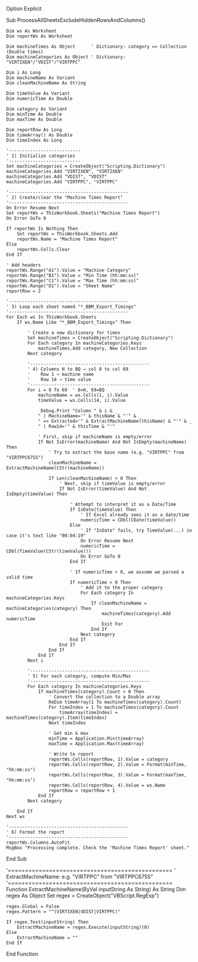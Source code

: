 Option Explicit

Sub ProcessAllSheetsExcludeHiddenRowsAndColumns()

    Dim ws As Worksheet
    Dim reportWs As Worksheet
    
    Dim machineTimes As Object      ' Dictionary: category => Collection (Double times)
    Dim machineCategories As Object ' Dictionary: "VIRTIXEN"/"VDIST"/"VIRTPPC"
    
    Dim i As Long
    Dim machineName As Variant
    Dim cleanMachineName As String
    
    Dim timeValue As Variant
    Dim numericTime As Double
    
    Dim category As Variant
    Dim minTime As Double
    Dim maxTime As Double
    
    Dim reportRow As Long
    Dim timeArray() As Double
    Dim timeIndex As Long
    
    '---------------------------
    ' 1) Initialize categories
    '---------------------------
    Set machineCategories = CreateObject("Scripting.Dictionary")
    machineCategories.Add "VIRTIXEN", "VIRTIXEN"
    machineCategories.Add "VDIST", "VDIST"
    machineCategories.Add "VIRTPPC", "VIRTPPC"
    
    '---------------------------------------------
    ' 2) Create/clear the "Machine Times Report"
    '---------------------------------------------
    On Error Resume Next
    Set reportWs = ThisWorkbook.Sheets("Machine Times Report")
    On Error GoTo 0
    
    If reportWs Is Nothing Then
        Set reportWs = ThisWorkbook.Sheets.Add
        reportWs.Name = "Machine Times Report"
    Else
        reportWs.Cells.Clear
    End If
    
    ' Add headers
    reportWs.Range("A1").Value = "Machine Category"
    reportWs.Range("B1").Value = "Min Time (hh:mm:ss)"
    reportWs.Range("C1").Value = "Max Time (hh:mm:ss)"
    reportWs.Range("D1").Value = "Sheet Name"
    reportRow = 2
    
    '---------------------------------------------
    ' 3) Loop each sheet named "*_BBM_Export_Timings"
    '---------------------------------------------
    For Each ws In ThisWorkbook.Sheets
        If ws.Name Like "*_BBM_Export_Timings" Then
            
            ' Create a new dictionary for times
            Set machineTimes = CreateObject("Scripting.Dictionary")
            For Each category In machineCategories.Keys
                machineTimes.Add category, New Collection
            Next category
            
            '---------------------------------------------
            ' 4) Columns H to BQ → col 8 to col 69
            '    Row 1 → machine name
            '    Row 14 → time value
            '---------------------------------------------
            For i = 8 To 69  ' 8=H, 69=BQ
                machineName = ws.Cells(1, i).Value
                timeValue = ws.Cells(14, i).Value
                
                 Debug.Print "Column " & i & _
                " | MachineName='" & thisName & "'" & _
                " => Extracted='" & ExtractMachineName(thisName) & "'" & _
                " | Row14='" & thisTime & "'"
                
                ' First, skip if machineName is empty/error
                If Not IsError(machineName) And Not IsEmpty(machineName) Then
                    ' Try to extract the base name (e.g. "VIRTPPC" from "VIRTPPC675S")
                    cleanMachineName = ExtractMachineName(CStr(machineName))
                    
                    If Len(cleanMachineName) > 0 Then
                        ' Next, skip if timeValue is empty/error
                        If Not IsError(timeValue) And Not IsEmpty(timeValue) Then
                            
                            ' Attempt to interpret it as a Date/Time
                            If IsDate(timeValue) Then
                                ' If Excel already sees it as a date/time
                                numericTime = CDbl(CDate(timeValue))
                            Else
                                ' If "IsDate" fails, try TimeValue(...) in case it's text like "00:04:19"
                                On Error Resume Next
                                numericTime = CDbl(TimeValue(CStr(timeValue)))
                                On Error GoTo 0
                            End If
                            
                            ' If numericTime > 0, we assume we parsed a valid time
                            If numericTime > 0 Then
                                ' Add it to the proper category
                                For Each category In machineCategories.Keys
                                    If cleanMachineName = machineCategories(category) Then
                                        machineTimes(category).Add numericTime
                                        Exit For
                                    End If
                                Next category
                            End If
                        End If
                    End If
                End If
            Next i
            
            '---------------------------------------------
            ' 5) For each category, compute Min/Max
            '---------------------------------------------
            For Each category In machineCategories.Keys
                If machineTimes(category).Count > 0 Then
                    ' Convert the collection to a Double array
                    ReDim timeArray(1 To machineTimes(category).Count)
                    For timeIndex = 1 To machineTimes(category).Count
                        timeArray(timeIndex) = machineTimes(category).Item(timeIndex)
                    Next timeIndex
                    
                    ' Get min & max
                    minTime = Application.Min(timeArray)
                    maxTime = Application.Max(timeArray)
                    
                    ' Write to report
                    reportWs.Cells(reportRow, 1).Value = category
                    reportWs.Cells(reportRow, 2).Value = Format(minTime, "hh:mm:ss")
                    reportWs.Cells(reportRow, 3).Value = Format(maxTime, "hh:mm:ss")
                    reportWs.Cells(reportRow, 4).Value = ws.Name
                    reportRow = reportRow + 1
                End If
            Next category
            
        End If
    Next ws
    
    '---------------------------------------------
    ' 6) Format the report
    '---------------------------------------------
    reportWs.Columns.AutoFit
    MsgBox "Processing complete. Check the 'Machine Times Report' sheet."
    
End Sub


'================================================
' ExtractMachineName: e.g. "VIRTPPC" from "VIRTPPC675S"
'================================================
Function ExtractMachineName(ByVal inputString As String) As String
    Dim regex As Object
    Set regex = CreateObject("VBScript.RegExp")
    
    regex.Global = False
    regex.Pattern = "^(VIRTIXEN|VDIST|VIRTPPC)"
    
    If regex.Test(inputString) Then
        ExtractMachineName = regex.Execute(inputString)(0)
    Else
        ExtractMachineName = ""
    End If
End Function
